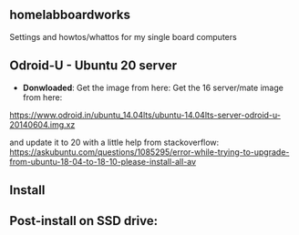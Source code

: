 ## homelabboardworks
Settings and howtos/whattos for my single board computers

## Odroid-U - Ubuntu 20 server


* **Donwloaded**: Get the image from here:
Get the 16 server/mate image from here:

https://www.odroid.in/ubuntu_14.04lts/ubuntu-14.04lts-server-odroid-u-20140604.img.xz

and update it to 20 with a little help from stackoverflow:
https://askubuntu.com/questions/1085295/error-while-trying-to-upgrade-from-ubuntu-18-04-to-18-10-please-install-all-av

## Install

## Post-install on SSD drive:



